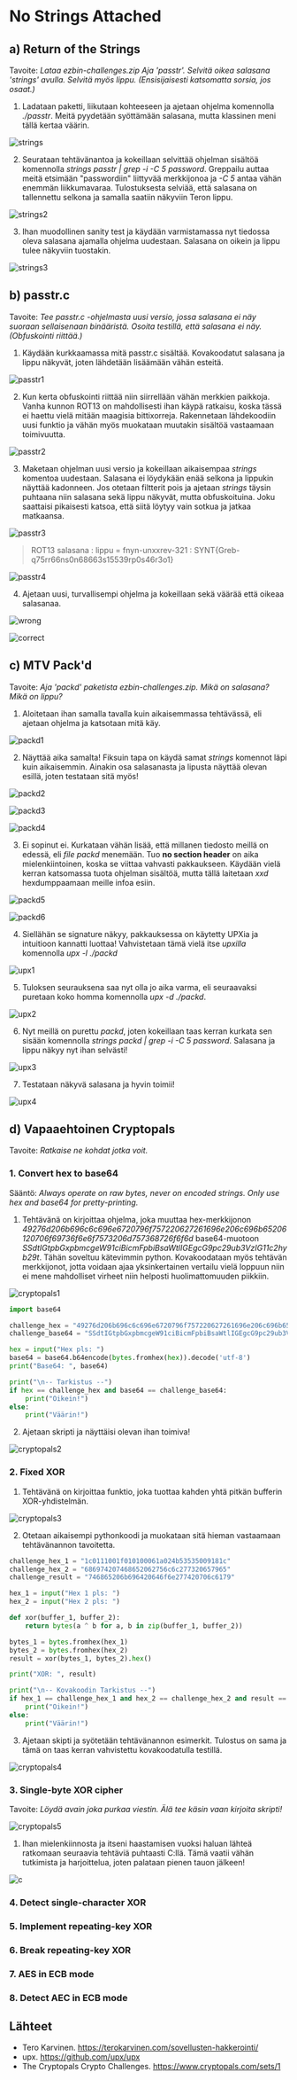 # No Strings Attached

## a) Return of the Strings

Tavoite: *Lataa ezbin-challenges.zip Aja 'passtr'. Selvitä oikea salasana 'strings' avulla. Selvitä myös lippu. (Ensisijaisesti katsomatta sorsia, jos osaat.)*

1. Ladataan paketti, liikutaan kohteeseen ja ajetaan ohjelma komennolla *./passtr*. Meitä pyydetään syöttämään salasana, mutta klassinen meni tällä kertaa väärin.

![strings](src/strings1.png)

2. Seurataan tehtävänantoa ja kokeillaan selvittää ohjelman sisältöä komennolla *strings passtr | grep -i -C 5 password*. Greppailu auttaa meitä etsimään "passwordiin" liittyvää merkkijonoa ja *-C 5* antaa vähän enemmän liikkumavaraa. Tulostuksesta selviää, että salasana on tallennettu selkona ja samalla saatiin näkyviin Teron lippu.

![strings2](src/strings2.png)

3. Ihan muodollinen sanity test ja käydään varmistamassa nyt tiedossa oleva salasana ajamalla ohjelma uudestaan. Salasana on oikein ja lippu tulee näkyviin tuostakin.

![strings3](src/strings3.png)

## b) passtr.c

Tavoite: *Tee passtr.c -ohjelmasta uusi versio, jossa salasana ei näy suoraan sellaisenaan binääristä. Osoita testillä, että salasana ei näy. (Obfuskointi riittää.)*

1. Käydään kurkkaamassa mitä passtr.c sisältää. Kovakoodatut salasana ja lippu näkyvät, joten lähdetään lisäämään vähän esteitä.

![passtr1](src/passtr1.png)

2. Kun kerta obfuskointi riittää niin siirrellään vähän merkkien paikkoja. Vanha kunnon ROT13 on mahdollisesti ihan käypä ratkaisu, koska tässä ei haettu vielä mitään maagisia bittixorreja. Rakennetaan lähdekoodiin uusi funktio ja vähän myös muokataan muutakin sisältöä vastaamaan toimivuutta.

![passtr2](src/passtr2.png)

3. Maketaan ohjelman uusi versio ja kokeillaan aikaisempaa *strings* komentoa uudestaan. Salasana ei löydykään enää selkona ja lippukin näyttää kadonneen. Jos otetaan filtterit pois ja ajetaan *strings* täysin puhtaana niin salasana sekä lippu näkyvät, mutta obfuskoituina. Joku saattaisi pikaisesti katsoa, että siitä löytyy vain sotkua ja jatkaa matkaansa.

![passtr3](src/passtr3.png)

> ROT13 salasana : lippu = fnyn-unxxrev-321 : SYNT{Greb-q75rr66ns0n68663s15539rp0s46r3o1}

![passtr4](src/passtr4.png)

4. Ajetaan uusi, turvallisempi ohjelma ja kokeillaan sekä väärää että oikeaa salasanaa.

![wrong](src/wrongpass.png)

![correct](src/correctpass.png)

## c) MTV Pack'd

Tavoite: *Aja 'packd' paketista ezbin-challenges.zip. Mikä on salasana? Mikä on lippu?*

1. Aloitetaan ihan samalla tavalla kuin aikaisemmassa tehtävässä, eli ajetaan ohjelma ja katsotaan mitä käy.

![packd1](src/packd1.png)

2. Näyttää aika samalta! Fiksuin tapa on käydä samat *strings* komennot läpi kuin aikaisemmin. Ainakin osa salasanasta ja lipusta näyttää olevan esillä, joten testataan sitä myös!

![packd2](src/packd2.png)

![packd3](src/packd3.png)

![packd4](src/packd5.png)

3. Ei sopinut ei. Kurkataan vähän lisää, että millanen tiedosto meillä on edessä, eli *file packd* menemään. Tuo **no section header** on aika mielenkiintoinen, koska se viittaa vahvasti pakkaukseen. Käydään vielä kerran katsomassa tuota ohjelman sisältöä, mutta tällä laitetaan *xxd* hexdumppaamaan meille infoa esiin.

![packd5](src/packd4.png)

![packd6](src/upx.png)

4. Siellähän se signature näkyy, pakkauksessa on käytetty UPXia ja intuitioon kannatti luottaa! Vahvistetaan tämä vielä itse *upxilla* komennolla *upx -l ./packd*

![upx1](src/upx1.png)

5. Tuloksen seurauksena saa nyt olla jo aika varma, eli seuraavaksi puretaan koko homma komennolla *upx -d ./packd*.

![upx2](src/upx2.png)

6. Nyt meillä on purettu *packd*, joten kokeillaan taas kerran kurkata sen sisään komennolla *strings packd | grep -i -C 5 password*. Salasana ja lippu näkyy nyt ihan selvästi!

![upx3](src/upx3.png)

7. Testataan näkyvä salasana ja hyvin toimii!

![upx4](src/upx4.png)

## d) Vapaaehtoinen Cryptopals

Tavoite: *Ratkaise ne kohdat jotka voit.*

### 1. Convert hex to base64

Sääntö: *Always operate on raw bytes, never on encoded strings. Only use hex and base64 for pretty-printing.*

1. Tehtävänä on kirjoittaa ohjelma, joka muuttaa hex-merkkijonon *49276d206b696c6c696e6720796f757220627261696e206c696b65206120706f69736f6e6f7573206d757368726f6f6d* base64-muotoon *SSdtIGtpbGxpbmcgeW91ciBicmFpbiBsaWtlIGEgcG9pc29ub3VzIG11c2hyb29t*. Tähän soveltuu kätevimmin python. Kovakoodataan myös tehtävän merkkijonot, jotta voidaan ajaa yksinkertainen vertailu vielä loppuun niin ei mene mahdolliset virheet niin helposti huolimattomuuden piikkiin.

![cryptopals1](src/cryptopals1.png)

```python
import base64

challenge_hex = "49276d206b696c6c696e6720796f757220627261696e206c696b65206120706f69736f6e6f7573206d757368726f6f6d"
challenge_base64 = "SSdtIGtpbGxpbmcgeW91ciBicmFpbiBsaWtlIGEgcG9pc29ub3VzIG11c2hyb29t"

hex = input("Hex pls: ")
base64 = base64.b64encode(bytes.fromhex(hex)).decode('utf-8')
print("Base64: ", base64)

print("\n-- Tarkistus --")
if hex == challenge_hex and base64 == challenge_base64:
    print("Oikein!")
else:
    print("Väärin!")
```

2. Ajetaan skripti ja näyttäisi olevan ihan toimiva!

![cryptopals2](src/cryptopals2.png)

### 2. Fixed XOR

1. Tehtävänä on kirjoittaa funktio, joka tuottaa kahden yhtä pitkän bufferin XOR-yhdistelmän.

![cryptopals3](src/cryptopals3.png)

2. Otetaan aikaisempi pythonkoodi ja muokataan sitä hieman vastaamaan tehtävänannon tavoitetta.

```python
challenge_hex_1 = "1c0111001f010100061a024b53535009181c"
challenge_hex_2 = "686974207468652062756c6c277320657965"
challenge_result = "746865206b696420646f6e277420706c6179"

hex_1 = input("Hex 1 pls: ")
hex_2 = input("Hex 2 pls: ")

def xor(buffer_1, buffer_2):
    return bytes(a ^ b for a, b in zip(buffer_1, buffer_2))

bytes_1 = bytes.fromhex(hex_1)
bytes_2 = bytes.fromhex(hex_2)
result = xor(bytes_1, bytes_2).hex()

print("XOR: ", result)

print("\n-- Kovakoodin Tarkistus --")
if hex_1 == challenge_hex_1 and hex_2 == challenge_hex_2 and result == challenge_result:
    print("Oikein!")
else:
    print("Väärin!")
```

3. Ajetaan skipti ja syötetään tehtävänannon esimerkit. Tulostus on sama ja tämä on taas kerran vahvistettu kovakoodatulla testillä.

![cryptopals4](src/cryptopals4.png)

### 3. Single-byte XOR cipher

Tavoite: *Löydä avain joka purkaa viestin. Älä tee käsin vaan kirjoita skripti!*

![cryptopals5](src/cryptopals5.png)

1. Ihan mielenkiinnosta ja itseni haastamisen vuoksi haluan lähteä ratkomaan seuraavia tehtäviä puhtaasti C:llä. Tämä vaatii vähän tutkimista ja harjoittelua, joten palataan pienen tauon jälkeen!

![c](src/c.png)


### 4. Detect single-character XOR

### 5. Implement repeating-key XOR

### 6. Break repeating-key XOR

### 7. AES in ECB mode

### 8. Detect AEC in ECB mode


## Lähteet
- Tero Karvinen. https://terokarvinen.com/sovellusten-hakkerointi/
- upx. https://github.com/upx/upx
- The Cryptopals Crypto Challenges. https://www.cryptopals.com/sets/1